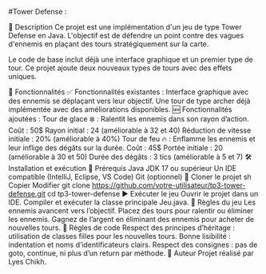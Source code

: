 #Tower Defense :

📌 Description Ce projet est une implémentation d'un jeu de type Tower Defense en Java. L'objectif est de défendre un point contre des vagues d'ennemis en plaçant des tours stratégiquement sur la carte.

Le code de base inclut déjà une interface graphique et un premier type de tour. Ce projet ajoute deux nouveaux types de tours avec des effets uniques.

🚀 Fonctionnalités ✅ Fonctionnalités existantes : Interface graphique avec des ennemis se déplaçant vers leur objectif. Une tour de type archer déjà implémentée avec des améliorations disponibles. 🆕 Fonctionnalités ajoutées : Tour de glace ❄️ : Ralentit les ennemis dans son rayon d’action. Coût : 50$ Rayon initial : 24 (améliorable à 32 et 40) Réduction de vitesse initiale : 20% (améliorable à 40%) Tour de feu 🔥 : Enflamme les ennemis et leur inflige des dégâts sur la durée. Coût : 45$ Portée initiale : 20 (améliorable à 30 et 50) Durée des dégâts : 3 tics (améliorable à 5 et 7) 🛠️ Installation et exécution 📌 Prérequis Java JDK 17 ou supérieur Un IDE compatible (IntelliJ, Eclipse, VS Code) Git (optionnel) 🔧 Cloner le projet sh Copier Modifier git clone https://github.com/votre-utilisateur/tp3-tower-defense.git cd tp3-tower-defense ▶️ Exécuter le jeu Ouvrir le projet dans un IDE. Compiler et exécuter la classe principale Jeu.java. 📄 Règles du jeu Les ennemis avancent vers l’objectif. Placez des tours pour ralentir ou éliminer les ennemis. Gagnez de l’argent en éliminant des ennemis pour acheter de nouvelles tours. 📜 Règles de code Respect des principes d’héritage : utilisation de classes filles pour les nouvelles tours. Bonne lisibilité : indentation et noms d’identificateurs clairs. Respect des consignes : pas de goto, continue, ni plus d’un return par méthode. 📢 Auteur Projet réalisé par Lyes Chikh.
